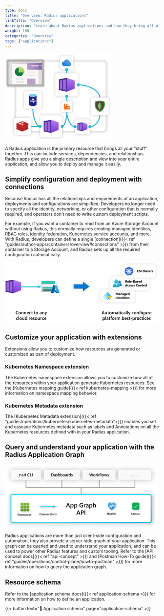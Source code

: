 ```yaml
---
type: docs
title: "Overview: Radius applications"
linkTitle: "Overview"
description: "Learn about Radius applications and how they bring all of your services, dependencies, and relationships together."
weight: 100
categories: "Overview"
tags: ["applications"]
---
```


<img src="application.png" alt="Diagram of an application" width=350px >

A Radius application is the primary resource that brings all your "stuff" together. This can include services, dependencies, and relationships. Radius apps give you a single description and view into your entire application, and allow you to deploy and manage it easily.

## Simplify configuration and deployment with connections

Because Radius has all the relationships and requirements of an application, deployments and configurations are simplified. Developers no longer need to specify all the identity, networking, or other configuration that is normally required, and operators don't need to write custom deployment scripts.

For example, if you want a container to read from an Azure Storage Account without using Radius, this normally requires creating managed identities, RBAC roles, identity federation, Kubernetes service accounts, and more. With Radius, developers can define a single [connection]({{< ref "guides/author-apps/containers/overview#connections" >}}) from their container to a Storage Account, and Radius sets up all the required configuration automatically.

<img src="graph-automation.png" alt="A diagram showing a connection from a Radius container to an Azure storage account resulting in managed identities, role-based access control, and CSI drivers." width=600px >

## Customize your application with extensions

Extensions allow you to customize how resources are generated or customized as part of deployment.

### Kubernetes Namespace extension

The Kubernetes namespace extension allows you to customize how all of the resources within your application generate Kubernetes resources. See the [Kubernetes mapping guide]({{< ref kubernetes-mapping >}}) for more information on namespace mapping behavior.

### Kubernetes Metadata extension

The [Kubernetes Metadata extension]({{< ref "guides/operations/kubernetes/kubernetes-metadata">}}) enables you set and cascade Kubernetes metadata such as labels and Annotations on all the Kubernetes resources defined with in your Radius application.

## Query and understand your application with the Radius Application Graph

<img src="app-graph.png" alt="Diagram of the application graph" width=500px >

Radius applications are more than just client-side configuration and automation, they also provide a server-side graph of your application. This graph can be queried and used to understand your application, and can be used to power other Radius features and custom tooling. Refer to the [API concept docs]({{< ref "api-concept" >}}) and [Postman How-To guide]({{< ref "guides/operations/control-plane/howto-postman" >}}) for more information on how to query the application graph.

## Resource schema 

Refer to the [application schema docs]({{< ref application-schema >}}) for more information on how to define an application.

{{< button text="📄 Application schema" page="application-schema" >}}